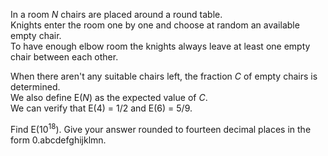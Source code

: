 <p>
In a room <var>N</var> chairs are placed around a round table.<br />
Knights enter the room one by one and choose at random an available empty chair.<br />
To have enough elbow room the knights always leave at least one empty chair between each other.
</p>
<p>
When there aren't any suitable chairs left, the fraction <var>C</var> of empty chairs is determined.<br />
We also define E(<var>N</var>) as the expected value of <var>C</var>.<br />
We can verify that E(4) = 1/2 and E(6) = 5/9.
</p>
<p>
Find E(10<sup>18</sup>). Give your answer rounded to fourteen decimal places in the form 0.abcdefghijklmn.
</p>
